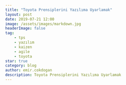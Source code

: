 ```yaml
---
title: "Toyota Prensiplerini Yazılıma Uyarlamak"
layout: post
date: 2019-07-21 12:00
image: /assets/images/markdown.jpg
headerImage: false
tag:
    - tps
    - yazılım
    - kaizen
    - agile
    - toyota
star: true
category: blog
author: emir.cokdogan
description: Toyota Prensiplerini Yazılıma Uyarlamak
---
```


<div class="iframely-embed"><div class="iframely-responsive" style="height: 140px; padding-bottom: 0;"><a href="https://medium.com/@emircokdogan/toyota-prensiplerini-yaz%25C4%25B1l%25C4%25B1ma-uyarlamak-91462c7dadbb" data-iframely-url="//cdn.iframe.ly/GfmZ6cd?iframe=card-small"></a></div></div><script async src="//cdn.iframe.ly/embed.js" charset="utf-8"></script>
